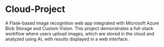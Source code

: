 # Cloud-Project
A Flask-based image recognition web app integrated with Microsoft Azure Blob Storage and Custom Vision. This project demonstrates a full-stack workflow where users upload images, which are stored in the cloud and analyzed using AI, with results displayed in a web interface.
